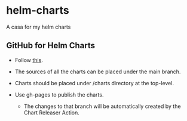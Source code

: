 # helm-charts
A casa for my helm charts


## GitHub for Helm Charts

* Follow [this](https://helm.sh/docs/howto/chart_releaser_action/).

* The sources of all the charts can be placed under the main branch.
* Charts should be placed under /charts directory at the top-level.
* Use gh-pages to publish the charts.
  * The changes to that branch will be automatically created by the Chart Releaser Action.
